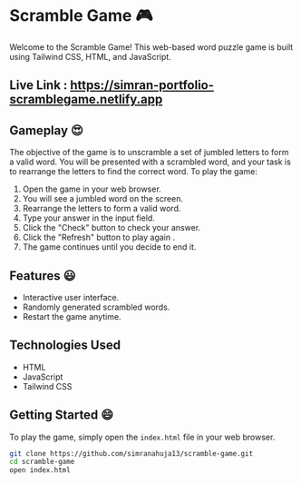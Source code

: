# Scramble Game 🎮

Welcome to the Scramble Game! This web-based word puzzle game is built using Tailwind CSS, HTML, and JavaScript.


## Live Link : https://simran-portfolio-scramblegame.netlify.app
## Gameplay 😍

The objective of the game is to unscramble a set of jumbled letters to form a valid word.
You will be presented with a scrambled word, and your task is to rearrange the letters to find the correct word. To play the game:

1. Open the game in your web browser.
2. You will see a jumbled word on the screen.
3. Rearrange the letters to form a valid word.
4. Type your answer in the input field.
5. Click the "Check" button to check your answer.
6.  Click the "Refresh" button to play again .
7. The game continues until you decide to end it.

## Features 😃

- Interactive user interface.
- Randomly generated scrambled words.
- Restart the game anytime.

## Technologies Used

- HTML
- JavaScript
- Tailwind CSS

## Getting Started 😄

To play the game, simply open the `index.html` file in your web browser.

```bash
git clone https://github.com/simranahuja13/scramble-game.git
cd scramble-game
open index.html
